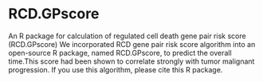 # RCD.GPscore
 An R package for calculation of regulated cell death gene pair risk score (RCD.GPscore)
 We incorporated RCD gene pair risk score algorithm into an open-source R package, named RCD.GPscore,
 to predict the overall time.This score had been shown to correlate strongly with tumor malignant progression.
 If you use this algorithm, please cite this R package.
